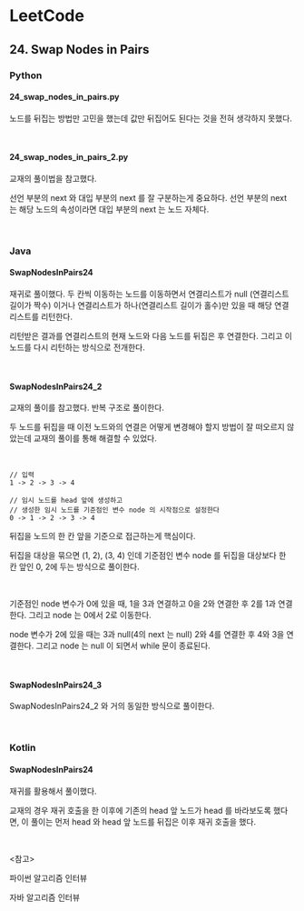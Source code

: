 # LeetCode

## 24. Swap Nodes in Pairs

### Python

#### 24_swap_nodes_in_pairs.py

노드를 뒤집는 방법만 고민을 했는데 값만 뒤집어도 된다는 것을 전혀 생각하지 못했다.

<br>

#### 24_swap_nodes_in_pairs_2.py

교재의 풀이법을 참고했다.

선언 부분의 next 와 대입 부분의 next 를 잘 구분하는게 중요하다. 선언 부분의 next 는 해당 노드의 속성이라면 대입 부분의 next 는 노드 자체다.

<br>

### Java

#### SwapNodesInPairs24

재귀로 풀이했다. 두 칸씩 이동하는 노드를 이동하면서 연결리스트가 null (연결리스트 길이가 짝수) 이거나 연결리스트가 하나(연결리스트 길이가 홀수)만 있을 때 해당 연결리스트를 리턴한다.

리턴받은 결과를 연결리스트의 현재 노드와 다음 노드를 뒤집은 후 연결한다. 그리고 이 노드를 다시 리턴하는 방식으로 전개한다.

<br>

#### SwapNodesInPairs24_2

교재의 풀이를 참고했다. 반복 구조로 풀이한다.

두 노드를 뒤집을 때 이전 노드와의 연결은 어떻게 변경해야 할지 방법이 잘 떠오르지 않았는데 교재의 풀이를 통해 해결할 수 있었다.

<br>

````
// 입력
1 -> 2 -> 3 -> 4

// 임시 노드를 head 앞에 생성하고
// 생성한 임시 노드를 기준점인 변수 node 의 시작점으로 설정한다
0 -> 1 -> 2 -> 3 -> 4
````

뒤집을 노드의 한 칸 앞을 기준으로 접근하는게 핵심이다.

뒤집을 대상을 묶으면 (1, 2), (3, 4) 인데 기준점인 변수 node 를 뒤집을 대상보다 한 칸 앞인 0, 2에 두는 방식으로 풀이한다.

<br>

기준점인 node 변수가 0에 있을 때, 1을 3과 연결하고 0을 2와 연결한 후 2를 1과 연결한다. 그리고 node 는 0에서 2로 이동한다.

node 변수가 2에 있을 때는 3과 null(4의 next 는 null) 2와 4를 연결한 후 4와 3을 연결한다. 그리고 node 는 null 이 되면서 while 문이 종료된다.

<br>

#### SwapNodesInPairs24_3

SwapNodesInPairs24_2 와 거의 동일한 방식으로 풀이한다.

<br>

### Kotlin

#### SwapNodesInPairs24

재귀를 활용해서 풀이했다.

교재의 경우 재귀 호출을 한 이후에 기존의 head 앞 노드가 head 를 바라보도록 했다면, 이 풀이는 먼저 head 와 head 앞 노드를 뒤집은 이후 재귀 호출을 했다.

<br>

<참고>

파이썬 알고리즘 인터뷰

자바 알고리즘 인터뷰

